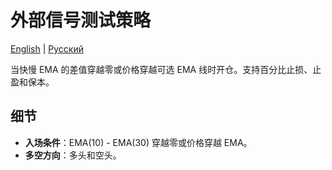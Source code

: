 # 外部信号测试策略
[English](README.md) | [Русский](README_ru.md)

当快慢 EMA 的差值穿越零或价格穿越可选 EMA 线时开仓。支持百分比止损、止盈和保本。

## 细节

- **入场条件**：EMA(10) - EMA(30) 穿越零或价格穿越 EMA。
- **多空方向**：多头和空头。
